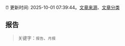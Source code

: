 :alarm_clock: 更新时间: 2025-10-01 07:39:44。[文章来源](/README.md)、[文章分类](/TAGS.md)

## 报告


> 关键字：`报告`、`月报`



